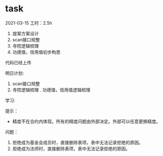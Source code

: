# task

2021-03-15
工时：2.5h
1. 提案方案设计
2. scan接口规整
3. 寺院逻辑梳理
4. 功德值，信用值初步构思

代码已经上传

明日计划:
1. scan接口规整
2. 寺院逻辑梳理
. 功德值，信用值逻辑梳理

学习:


提示：
- 精度不在合约内体现。所有的精度问题由外部决定。外部可以任意更换精度。

问题：
1. 拒绝成为基金会成员时，直接删除表项，表中无法记录拒绝的原因。
2. 拒绝成为法师时，直接删除表项，表中无法记录拒绝的原因。
